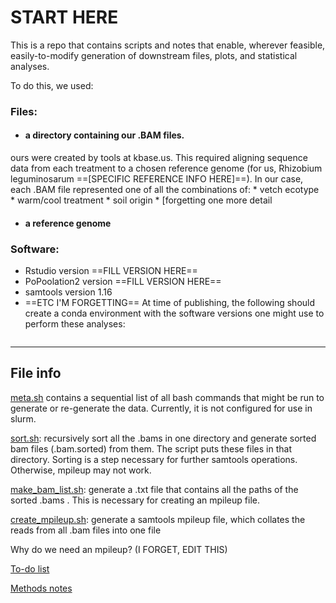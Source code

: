 # START HERE 

This is a repo that contains scripts and notes that enable, wherever feasible, easily-to-modify generation of downstream files, plots, and statistical analyses. 

To do this, we used:

### Files:
* #### a directory containing our .BAM files.
ours were created by tools at kbase.us. This required aligning sequence data from each treatment to a chosen reference genome (for us, Rhizobium leguminosarum ==[SPECIFIC REFERENCE INFO HERE]==). In our case, each .BAM file represented one of all the combinations of:
    * vetch ecotype
    * warm/cool treatment
    * soil origin
    * [forgetting one more detail
* #### a reference genome

### Software: 
* Rstudio version ==FILL VERSION HERE==
* PoPoolation2 version ==FILL VERSION HERE==
* samtools version 1.16
* ==ETC I'M FORGETTING==
At time of publishing, the following should create a conda environment with the software versions one might use to perform these analyses:
```
```
________________






## File info
[meta.sh](https://github.com/paulagardner/rhizobium_trapping/blob/main/meta.sh) contains a sequential list of all bash commands that might be run to generate or re-generate the data. Currently, it is not configured for use in slurm. 

[sort.sh](scripts/sort.sh): recursively sort all the .bams in one directory and generate sorted bam files (.bam.sorted) from them. The script puts these files in that directory. Sorting is a step necessary for further samtools operations. Otherwise, mpileup may not work. 

[make_bam_list.sh](scripts/make_bam_list.sh): generate a .txt file that contains all the paths of the sorted .bams . This is necessary for creating an mpileup file.

[create_mpileup.sh](scripts/create_mpileup.sh): generate a samtools mpileup file, which collates the reads from all .bam files into one file


Why do we need an mpileup? (I FORGET, EDIT THIS) 





[To-do list](https://github.com/paulagardner/rhizobium_trapping/blob/main/Todo.md)

[Methods notes](https://github.com/paulagardner/rhizobium_trapping/blob/main/methods.md)
